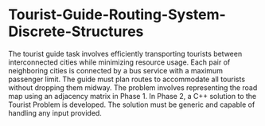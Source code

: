 # Tourist-Guide-Routing-System-Discrete-Structures
The tourist guide task involves efficiently transporting tourists between interconnected cities while minimizing resource usage. Each pair of neighboring cities is connected by a bus service with a maximum passenger limit. The guide must plan routes to accommodate all tourists without dropping them midway. The problem involves representing the road map using an adjacency matrix in Phase 1. In Phase 2, a C++ solution to the Tourist Problem is developed. The solution must be generic and capable of handling any input provided.
